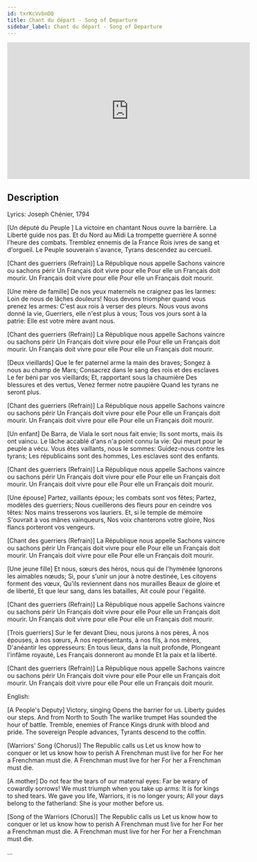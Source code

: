 ```yaml
---
id: txrKcVvbnDQ
title: Chant du départ - Song of Departure
sidebar_label: Chant du départ - Song of Departure
---
```


<iframe
  width="560"
  height="315"
  src="https://www.youtube.com/embed/txrKcVvbnDQ"
  title="YouTube video player"
  frameborder="0"
  allow="accelerometer; autoplay; clipboard-write; encrypted-media; gyroscope; picture-in-picture; web-share"
  referrerpolicy="strict-origin-when-cross-origin"
  allowfullscreen
></iframe>

## Description

Lyrics: Joseph Chénier, 1794

[Un député du Peuple ]
La victoire en chantant
Nous ouvre la barrière.
La Liberté guide nos pas.
Et du Nord au Midi
La trompette guerrière
A sonné l'heure des combats.
Tremblez ennemis de la France
Rois ivres de sang et d'orgueil.
Le Peuple souverain s'avance,
Tyrans descendez au cercueil.

[Chant des guerriers (Refrain)]
La République nous appelle
Sachons vaincre ou sachons périr
Un Français doit vivre pour elle
Pour elle un Français doit mourir.
Un Français doit vivre pour elle
Pour elle un Français doit mourir.

[Une mère de famille]
De nos yeux maternels ne craignez pas les larmes:
Loin de nous de lâches douleurs!
Nous devons triompher quand vous prenez les armes:
C'est aux rois à verser des pleurs.
Nous vous avons donné la vie,
Guerriers, elle n'est plus à vous;
Tous vos jours sont à la patrie:
Elle est votre mère avant nous.

[Chant des guerriers (Refrain)]
La République nous appelle
Sachons vaincre ou sachons périr
Un Français doit vivre pour elle
Pour elle un Français doit mourir.
Un Français doit vivre pour elle
Pour elle un Français doit mourir.

[Deux vieillards]
Que le fer paternel arme la main des braves;
Songez à nous au champ de Mars;
Consacrez dans le sang des rois et des esclaves
Le fer béni par vos vieillards;
Et, rapportant sous la chaumière
Des blessures et des vertus,
Venez fermer notre paupière
Quand les tyrans ne seront plus.

[Chant des guerriers (Refrain)]
La République nous appelle
Sachons vaincre ou sachons périr
Un Français doit vivre pour elle
Pour elle un Français doit mourir.
Un Français doit vivre pour elle
Pour elle un Français doit mourir.

[Un enfant]
De Barra, de Viala le sort nous fait envie;
Ils sont morts, mais ils ont vaincu.
Le lâche accablé d'ans n'a point connu la vie:
Qui meurt pour le peuple a vécu.
Vous êtes vaillants, nous le sommes:
Guidez-nous contre les tyrans;
Les républicains sont des hommes,
Les esclaves sont des enfants.

[Chant des guerriers (Refrain)]
La République nous appelle
Sachons vaincre ou sachons périr
Un Français doit vivre pour elle
Pour elle un Français doit mourir.
Un Français doit vivre pour elle
Pour elle un Français doit mourir.

[Une épouse]
Partez, vaillants époux; les combats sont vos fêtes;
Partez, modèles des guerriers;
Nous cueillerons des fleurs pour en ceindre vos têtes:
Nos mains tresserons vos lauriers.
Et, si le temple de mémoire
S'ouvrait à vos mânes vainqueurs,
Nos voix chanterons votre gloire,
Nos flancs porteront vos vengeurs.

[Chant des guerriers (Refrain)]
La République nous appelle
Sachons vaincre ou sachons périr
Un Français doit vivre pour elle
Pour elle un Français doit mourir.
Un Français doit vivre pour elle
Pour elle un Français doit mourir.

[Une jeune fille]
Et nous, sœurs des héros, nous qui de l'hyménée
Ignorons les aimables nœuds;
Si, pour s'unir un jour à notre destinée,
Les citoyens forment des vœux,
Qu'ils reviennent dans nos murailles
Beaux de gloire et de liberté,
Et que leur sang, dans les batailles,
Ait coulé pour l'égalité.

[Chant des guerriers (Refrain)]
La République nous appelle
Sachons vaincre ou sachons périr
Un Français doit vivre pour elle
Pour elle un Français doit mourir.
Un Français doit vivre pour elle
Pour elle un Français doit mourir.

[Trois guerriers]
Sur le fer devant Dieu, nous jurons à nos pères,
À nos épouses, à nos sœurs,
À nos représentants, à nos fils, à nos mères,
D'anéantir les oppresseurs:
En tous lieux, dans la nuit profonde,
Plongeant l'infâme royauté,
Les Français donneront au monde
Et la paix et la liberté.

[Chant des guerriers (Refrain)]
La République nous appelle
Sachons vaincre ou sachons périr
Un Français doit vivre pour elle
Pour elle un Français doit mourir.
Un Français doit vivre pour elle
Pour elle un Français doit mourir.

English:

[A People's Deputy]
Victory, singing
Opens the barrier for us.
Liberty guides our steps.
And from North to South
The warlike trumpet
Has sounded the hour of battle.
Tremble, enemies of France
Kings drunk with blood and pride.
The sovereign People advances,
Tyrants descend to the coffin.

[Warriors' Song (Chorus)]
The Republic calls us
Let us know how to conquer or let us know how to perish
A Frenchman must live for her
For her a Frenchman must die.
A Frenchman must live for her
For her a Frenchman must die.

[A mother]
Do not fear the tears of our maternal eyes:
Far be weary of cowardly sorrows!
We must triumph when you take up arms:
It is for kings to shed tears. We gave you life,
Warriors, it is no longer yours;
All your days belong to the fatherland:
She is your mother before us.

[Song of the Warriors (Chorus)]
The Republic calls us
Let us know how to conquer or let us know how to perish
A Frenchman must live for her
For her a Frenchman must die.
A Frenchman must live for her
For her a Frenchman must die.

...
